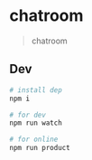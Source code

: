 # chatroom

> chatroom

## Dev

```bash
# install dep
npm i

# for dev
npm run watch

# for online
npm run product
```
